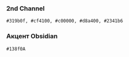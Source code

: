 ### 2nd Channel
```palette
#319b0f, #cf4100, #c00000, #d8a400, #2341b6
```

### Акцент Obsidian
```palette
#138f0A
```